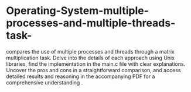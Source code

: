 # Operating-System-multiple-processes-and-multiple-threads-task-
compares the use of multiple processes and threads through a matrix multiplication task. Delve into the details of each approach using Unix libraries, find the implementation in the main.c file with clear explanations. Uncover the pros and cons in a straightforward comparison, and access detailed results and reasoning in the accompanying PDF for a comprehensive understanding .
